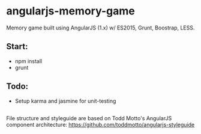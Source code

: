 # angularjs-memory-game
Memory game built using AngularJS (1.x) w/ ES2015, Grunt, Boostrap, LESS.

## Start:
* npm install 
* grunt

## Todo:
* Setup karma and jasmine for unit-testing

##

###
File structure and styleguide are based on Todd Motto's AngularJS component architecture: https://github.com/toddmotto/angularjs-styleguide
